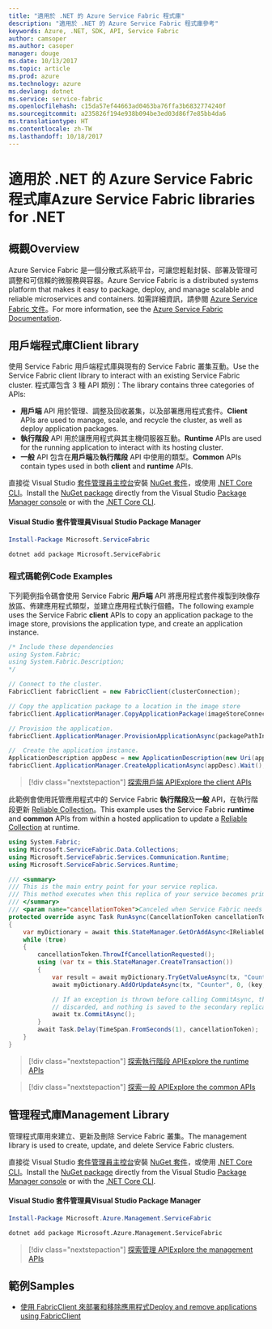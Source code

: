 ```yaml
---
title: "適用於 .NET 的 Azure Service Fabric 程式庫"
description: "適用於 .NET 的 Azure Service Fabric 程式庫參考"
keywords: Azure, .NET, SDK, API, Service Fabric
author: camsoper
ms.author: casoper
manager: douge
ms.date: 10/13/2017
ms.topic: article
ms.prod: azure
ms.technology: azure
ms.devlang: dotnet
ms.service: service-fabric
ms.openlocfilehash: c15da57ef44663ad0463ba76ffa3b6832774240f
ms.sourcegitcommit: a235826f194e938b094be3ed03d86f7e85bb4da6
ms.translationtype: HT
ms.contentlocale: zh-TW
ms.lasthandoff: 10/18/2017
---
```

# <a name="azure-service-fabric-libraries-for-net"></a><span data-ttu-id="5760d-104">適用於 .NET 的 Azure Service Fabric 程式庫</span><span class="sxs-lookup"><span data-stu-id="5760d-104">Azure Service Fabric libraries for .NET</span></span>

## <a name="overview"></a><span data-ttu-id="5760d-105">概觀</span><span class="sxs-lookup"><span data-stu-id="5760d-105">Overview</span></span>

<span data-ttu-id="5760d-106">Azure Service Fabric 是一個分散式系統平台，可讓您輕鬆封裝、部署及管理可調整和可信賴的微服務與容器。</span><span class="sxs-lookup"><span data-stu-id="5760d-106">Azure Service Fabric is a distributed systems platform that makes it easy to package, deploy, and manage scalable and reliable microservices and containers.</span></span>  <span data-ttu-id="5760d-107">如需詳細資訊，請參閱 [Azure Service Fabric 文件](/azure/service-fabric/)。</span><span class="sxs-lookup"><span data-stu-id="5760d-107">For more information, see the [Azure Service Fabric Documentation](/azure/service-fabric/).</span></span>

## <a name="client-library"></a><span data-ttu-id="5760d-108">用戶端程式庫</span><span class="sxs-lookup"><span data-stu-id="5760d-108">Client library</span></span>

<span data-ttu-id="5760d-109">使用 Service Fabric 用戶端程式庫與現有的 Service Fabric 叢集互動。</span><span class="sxs-lookup"><span data-stu-id="5760d-109">Use the Service Fabric client library to interact with an existing Service Fabric cluster.</span></span>  <span data-ttu-id="5760d-110">程式庫包含 3 種 API 類別：</span><span class="sxs-lookup"><span data-stu-id="5760d-110">The library contains three categories of APIs:</span></span>

* <span data-ttu-id="5760d-111">**用戶端** API 用於管理、調整及回收叢集，以及部署應用程式套件。</span><span class="sxs-lookup"><span data-stu-id="5760d-111">**Client** APIs are used to manage, scale, and recycle the cluster, as well as deploy application packages.</span></span>
* <span data-ttu-id="5760d-112">**執行階段** API 用於讓應用程式與其主機伺服器互動。</span><span class="sxs-lookup"><span data-stu-id="5760d-112">**Runtime** APIs are used for the running application to interact with its hosting cluster.</span></span>
* <span data-ttu-id="5760d-113">**一般** API 包含在**用戶端**及**執行階段** API 中使用的類型。</span><span class="sxs-lookup"><span data-stu-id="5760d-113">**Common** APIs contain types used in both **client** and **runtime** APIs.</span></span>

<span data-ttu-id="5760d-114">直接從 Visual Studio [套件管理員主控台][PackageManager]安裝 [NuGet 套件](https://www.nuget.org/packages/Microsoft.ServiceFabric)，或使用 [.NET Core CLI][DotNetCLI]。</span><span class="sxs-lookup"><span data-stu-id="5760d-114">Install the [NuGet package](https://www.nuget.org/packages/Microsoft.ServiceFabric) directly from the Visual Studio [Package Manager console][PackageManager] or with the [.NET Core CLI][DotNetCLI].</span></span>

#### <a name="visual-studio-package-manager"></a><span data-ttu-id="5760d-115">Visual Studio 套件管理員</span><span class="sxs-lookup"><span data-stu-id="5760d-115">Visual Studio Package Manager</span></span>

```powershell
Install-Package Microsoft.ServiceFabric
```

```bash
dotnet add package Microsoft.ServiceFabric
```

### <a name="code-examples"></a><span data-ttu-id="5760d-116">程式碼範例</span><span class="sxs-lookup"><span data-stu-id="5760d-116">Code Examples</span></span>

<span data-ttu-id="5760d-117">下列範例指令碼會使用 Service Fabric **用戶端** API 將應用程式套件複製到映像存放區、佈建應用程式類型，並建立應用程式執行個體。</span><span class="sxs-lookup"><span data-stu-id="5760d-117">The following example uses the Service Fabric **client** APIs to copy an application package to the image store, provisions the application type, and create an application instance.</span></span>

```csharp
/* Include these dependencies
using System.Fabric;
using System.Fabric.Description;
*/

// Connect to the cluster.
FabricClient fabricClient = new FabricClient(clusterConnection);

// Copy the application package to a location in the image store
fabricClient.ApplicationManager.CopyApplicationPackage(imageStoreConnectionString, packagePath, packagePathInImageStore);

// Provision the application.
fabricClient.ApplicationManager.ProvisionApplicationAsync(packagePathInImageStore).Wait();

//  Create the application instance.
ApplicationDescription appDesc = new ApplicationDescription(new Uri(appName), appType, appVersion);
fabricClient.ApplicationManager.CreateApplicationAsync(appDesc).Wait();
```

> [!div class="nextstepaction"]
> [<span data-ttu-id="5760d-118">探索用戶端 API</span><span class="sxs-lookup"><span data-stu-id="5760d-118">Explore the client APIs</span></span>](/dotnet/api/overview/azure/servicefabric/client)

<span data-ttu-id="5760d-119">此範例會使用託管應用程式中的 Service Fabric **執行階段**及**一般** API，在執行階段更新 [Reliable Collection](/azure/service-fabric/service-fabric-reliable-services-reliable-collections)。</span><span class="sxs-lookup"><span data-stu-id="5760d-119">This example uses the Service Fabric **runtime** and **common** APIs from within a hosted application to update a [Reliable Collection](/azure/service-fabric/service-fabric-reliable-services-reliable-collections) at runtime.</span></span>

```csharp
using System.Fabric;
using Microsoft.ServiceFabric.Data.Collections;
using Microsoft.ServiceFabric.Services.Communication.Runtime;
using Microsoft.ServiceFabric.Services.Runtime;

/// <summary>
/// This is the main entry point for your service replica.
/// This method executes when this replica of your service becomes primary and has write status.
/// </summary>
/// <param name="cancellationToken">Canceled when Service Fabric needs to shut down this service replica.</param>
protected override async Task RunAsync(CancellationToken cancellationToken)
{
    var myDictionary = await this.StateManager.GetOrAddAsync<IReliableDictionary<string, long>>("myDictionary");
    while (true)
    {
        cancellationToken.ThrowIfCancellationRequested();
        using (var tx = this.StateManager.CreateTransaction())
        {
            var result = await myDictionary.TryGetValueAsync(tx, "Counter");
            await myDictionary.AddOrUpdateAsync(tx, "Counter", 0, (key, value) => ++value);

            // If an exception is thrown before calling CommitAsync, the transaction aborts, all changes are
            // discarded, and nothing is saved to the secondary replicas.
            await tx.CommitAsync();
        }
        await Task.Delay(TimeSpan.FromSeconds(1), cancellationToken);
    }
}
```

> [!div class="nextstepaction"]
> [<span data-ttu-id="5760d-120">探索執行階段 API</span><span class="sxs-lookup"><span data-stu-id="5760d-120">Explore the runtime APIs</span></span>](/dotnet/api/overview/azure/servicefabric/runtime)

> [!div class="nextstepaction"]
> [<span data-ttu-id="5760d-121">探索一般 API</span><span class="sxs-lookup"><span data-stu-id="5760d-121">Explore the common APIs</span></span>](/dotnet/api/overview/azure/servicefabric/common)

## <a name="management-library"></a><span data-ttu-id="5760d-122">管理程式庫</span><span class="sxs-lookup"><span data-stu-id="5760d-122">Management Library</span></span>

<span data-ttu-id="5760d-123">管理程式庫用來建立、更新及刪除 Service Fabric 叢集。</span><span class="sxs-lookup"><span data-stu-id="5760d-123">The management library is used to create, update, and delete Service Fabric clusters.</span></span>

<span data-ttu-id="5760d-124">直接從 Visual Studio [套件管理員主控台][PackageManager]安裝 [NuGet 套件](https://www.nuget.org/packages/Microsoft.Azure.Management.ServiceFabric)，或使用 [.NET Core CLI][DotNetCLI]。</span><span class="sxs-lookup"><span data-stu-id="5760d-124">Install the [NuGet package](https://www.nuget.org/packages/Microsoft.Azure.Management.ServiceFabric) directly from the Visual Studio [Package Manager console][PackageManager] or with the [.NET Core CLI][DotNetCLI].</span></span>

#### <a name="visual-studio-package-manager"></a><span data-ttu-id="5760d-125">Visual Studio 套件管理員</span><span class="sxs-lookup"><span data-stu-id="5760d-125">Visual Studio Package Manager</span></span>

```powershell
Install-Package Microsoft.Azure.Management.ServiceFabric
```

```bash
dotnet add package Microsoft.Azure.Management.ServiceFabric
```

> [!div class="nextstepaction"]
> [<span data-ttu-id="5760d-126">探索管理 API</span><span class="sxs-lookup"><span data-stu-id="5760d-126">Explore the management APIs</span></span>](/dotnet/api/overview/azure/servicefabric/management)

## <a name="samples"></a><span data-ttu-id="5760d-127">範例</span><span class="sxs-lookup"><span data-stu-id="5760d-127">Samples</span></span>

* [<span data-ttu-id="5760d-128">使用 FabricClient 來部署和移除應用程式</span><span class="sxs-lookup"><span data-stu-id="5760d-128">Deploy and remove applications using FabricClient</span></span>](https://docs.microsoft.com/en-us/azure/service-fabric/service-fabric-deploy-remove-applications-fabricclient)

[PackageManager]: https://docs.microsoft.com/nuget/tools/package-manager-console
[DotNetCLI]: https://docs.microsoft.com/en-us/dotnet/core/tools/dotnet-add-package
